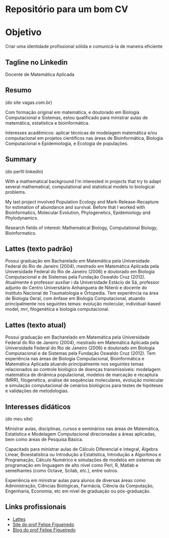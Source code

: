 # Repositório para um bom CV

# Objetivo

Criar uma identidade profissional sólida e comunicá-la de maneira eficiente

## Tagline no Linkedin
Docente de Matemática Aplicada

## Resumo
(do site vagas.com.br)

Com formação original em matemática, e doutorado em Biologia Computacional e Sistemas, estou qualificado para ministrar aulas de matemática, estatística e bioinformática. 

Interesses acadêmicos: aplicar técnicas de modelagem matemática e/ou computacional em projetos científicos nas áreas de Bioinformática, Biologia Computacional e Epidemiologia, e Ecologia de populações.

## Summary
(do perfil linkedin)

With a mathematical background I'm interested in projects that try to adapt several mathematical, computational and statistical models to biological problems.

My last project involved Population Ecology and Mark-Release-Recapture for estimation of abundance and survival. Before that I worked with Bioinformatics, Molecular Evolution, Phylogenetics, Epidemiology and Phylodynamics.

Research fields of interest: Mathematical Biology, Computational Biology, Bioinformatics.

## Lattes (texto padrão)
Possui graduação em Bacharelado em Matemática pela Universidade Federal do Rio de Janeiro (2004), mestrado em Matemática Aplicada pela Universidade Federal do Rio de Janeiro (2006) e doutorado em Biologia Computacional e de Sistemas pela Fundação Oswaldo Cruz (2012). Atualmente é professor auxiliar i da Universidade Estácio de Sá, professor adjunto do Centro Universitário Anhanguera de Niterói e docente do Instituto Nacional de Traumatologia e Ortopedia. Tem experiência na área de Biologia Geral, com ênfase em Biologia Computacional, atuando principalmente nos seguintes temas: evolução molecular, individual-based model, mrr, filogenética e biologia computacional. 

## Lattes (texto atual)
Possui graduação em Bacharelado em Matemática pela Universidade Federal do Rio de Janeiro (2004), mestrado em Matemática Aplicada pela Universidade Federal do Rio de Janeiro (2006) e doutorado em Biologia Computacional e de Sistemas pela Fundação Oswaldo Cruz (2012). Tem experiência nas áreas de Biologia Computacional, Bioinformática e Matemática Aplicada atuando principalmente nos seguintes temas relacionados ao controle biológico de doenças transmissíveis: modelagem matemática de dinâmica populacional, modelos de marcação e recaptura (MRR), filogenética, análise de sequências moleculares, evolução molecular e simulação computacional de cenários biológicos para testes de hipóteses e validações de metodologias.

## Interesses didáticos
(do meu site)

Ministrar aulas, disciplinas, cursos e seminários nas áreas de Matemática, Estatística e Modelagem Computacional direcionadas a áreas aplicadas, bem como áreas de Pesquisa Básica.

Capacitado para ministrar aulas de Cálculo Diferencial e Integral, Álgebra Linear, Bioestatística ou Introdução a Estatística, Introdução a Algoritmos e Programação, Cálculo Numérico e simulações de modelos em sistemas de programação em linguagem de alto nível como Perl, R, Matlab e semelhantes (como Octave, Scilab, etc.), entre outros.

Experiência em ministrar aulas para alunos de diversas áreas como Administração, Ciências Biológicas, Farmácia, Ciência da Computação, Engenharia, Economia, etc em nível de graduação ou pós-graduação.

## Links profissionais
* [Lattes](http://lattes.cnpq.br/1771110726925698)
* [Site do prof Felipe Figueiredo](https://sites.google.com/site/proffelipefigueiredo/)
* [Blog do prof Felipe Figueiredo](http://proffelipefigueiredo.blogspot.com/)
